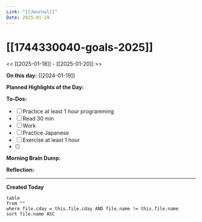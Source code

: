 ```yaml
---
Link: "[[Journal]]"
Date: 2025-01-19
---
```

# [[1744330040-goals-2025]]

<< [[2025-01-18]] - [[2025-01-20]] >>

**On this day:** [[2024-01-19]]

**Planned Highlights of the Day:**


**To-Dos:**
- [ ] Practice at least 1 hour programming
- [ ] Read 30 min
- [ ] Work
- [ ] Practice Japanese
- [ ] Exercise at least 1 hour
- [ ] 

**Morning Brain Dump:**


**Reflection:**


---
**Created Today**
```dataview
table
from ""
where file.cday = this.file.cday AND file.name != this.file.name
sort file.name ASC
```
